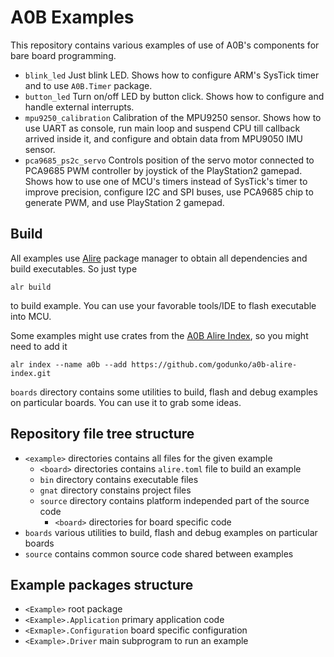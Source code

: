 # A0B Examples

This repository contains various examples of use of A0B's components for bare board programming.
 * `blink_led` Just blink LED. Shows how to configure ARM's SysTick timer and to use `A0B.Timer` package.
 * `button_led` Turn on/off LED by button click. Shows how to configure and handle external interrupts.
 * `mpu9250_calibration` Calibration of the MPU9250 sensor. Shows how to use UART as console, run main loop and suspend CPU till callback arrived inside it, and configure and obtain data from MPU9050 IMU sensor.
 * `pca9685_ps2c_servo` Controls position of the servo motor connected to PCA9685 PWM controller by joystick of the PlayStation2 gamepad. Shows how to use one of MCU's timers instead of SysTick's timer to improve precision, configure I2C and SPI buses, use PCA9685 chip to generate PWM, and use PlayStation 2 gamepad.

## Build

All examples use [Alire](https://alire.ada.dev/) package manager to obtain all dependencies and build executables. So just type

```
alr build
```

to build example. You can use your favorable tools/IDE to flash executable into MCU.

Some examples might use crates from the [A0B Alire Index](https://github.com/godunko/a0b-alire-index), so you might need to add it

```
alr index --name a0b --add https://github.com/godunko/a0b-alire-index.git
```

`boards` directory contains some utilities to build, flash and debug examples on particular boards. You can use it to grab some ideas.

## Repository file tree structure

* `<example>` directories contains all files for the given example
  * `<board>` directories contains `alire.toml` file to build an example
  * `bin` directory contains executable files
  * `gnat` directory constains project files
  * `source` directory contains platform independed part of the source code
    * `<board>` directories for board specific code
* `boards` various utilities to build, flash and debug examples on particular boards
* `source` contains common source code shared between examples

## Example packages structure

 * `<Example>` root package
 * `<Example>.Application` primary application code
 * `<Exmaple>.Configuration` board specific configuration
 * `<Example>.Driver` main subprogram to run an example
